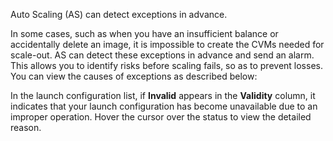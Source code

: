 Auto Scaling (AS) can detect exceptions in advance.

In some cases, such as when you have an insufficient balance or accidentally delete an image, it is impossible to create the CVMs needed for scale-out. AS can detect these exceptions in advance and send an alarm. This allows you to identify risks before scaling fails, so as to prevent losses. You can view the causes of exceptions as described below: 

In the launch configuration list, if **Invalid** appears in the **Validity** column, it indicates that your launch configuration has become unavailable due to an improper operation. Hover the cursor over the status to view the detailed reason.
